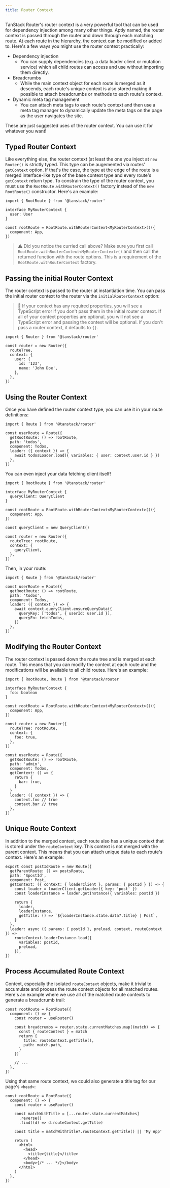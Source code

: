 ```yaml
---
title: Router Context
---
```


TanStack Router's router context is a very powerful tool that can be used for dependency injection among many other things. Aptly named, the router context is passed through the router and down through each matching route. At each route in the hierarchy, the context can be modified or added to. Here's a few ways you might use the router context practically:

- Dependency injection
  - You can supply dependencies (e.g. a data loader client or mutation service) which all child routes can access and use without importing them directly.
- Breadcrumbs
  - While the main context object for each route is merged as it descends, each route's unique context is also stored making it possible to attach breadcrumbs or methods to each route's context.
- Dynamic meta tag management
  - You can attach meta tags to each route's context and then use a meta tag manager to dynamically update the meta tags on the page as the user navigates the site.

These are just suggested uses of the router context. You can use it for whatever you want!

## Typed Router Context

Like everything else, the router context (at least the one you inject at `new Router()` is strictly typed. This type can be augemented via routes' `getContext` option. If that's the case, the type at the edge of the route is a merged interface-like type of the base context type and every route's `getContext` return type. To constrain the type of the router context, you must use the `RootRoute.withRouterContext()` factory instead of the `new RootRoute()` constructor. Here's an example:

```tsx
import { RootRoute } from '@tanstack/router'

interface MyRouterContext {
  user: User
}

const rootRoute = RootRoute.withRouterContext<MyRouterContext>()({
  component: App,
})
```

> ⚠️ Did you notice the curried call above? Make sure you first call `RootRoute.withRouterContext<MyRouterContext>()` and then call the returned function with the route options. This is a requirement of the `RootRoute.withRouterContext` factory.

## Passing the initial Router Context

The router context is passed to the router at instantiation time. You can pass the initial router context to the router via the `initialRouterContext` option:

> 🧠 If your context has any required properties, you will see a TypeScript error if you don't pass them in the initial router context. If all of your context properties are optional, you will not see a TypeScript error and passing the context will be optional. If you don't pass a router context, it defaults to `{}`.

```tsx
import { Router } from '@tanstack/router'

const router = new Router({
  routeTree,
  context: {
    user: {
      id: '123',
      name: 'John Doe',
    },
  },
})
```

## Using the Router Context

Once you have defined the router context type, you can use it in your route definitions:

```tsx
import { Route } from '@tanstack/router'

const userRoute = Route({
  getRootRoute: () => rootRoute,
  path: 'todos',
  component: Todos,
  loader: ({ context }) => {
    await todosLoader.load({ variables: { user: context.user.id } })
  },
})
```

You can even inject your data fetching client itself!

```tsx
import { RootRoute } from '@tanstack/router'

interface MyRouterContext {
  queryClient: QueryClient
}

const rootRoute = RootRoute.withRouterContext<MyRouterContext>()({
  component: App,
})

const queryClient = new QueryClient()

const router = new Router({
  routeTree: rootRoute,
  context: {
    queryClient,
  },
})
```

Then, in your route:

```tsx
import { Route } from '@tanstack/router'

const userRoute = Route({
  getRootRoute: () => rootRoute,
  path: 'todos',
  component: Todos,
  loader: ({ context }) => {
    await context.queryClient.ensureQueryData({
      queryKey: ['todos', { userId: user.id }],
      queryFn: fetchTodos,
    })
  },
})
```

## Modifying the Router Context

The router context is passed down the route tree and is merged at each route. This means that you can modify the context at each route and the modifications will be available to all child routes. Here's an example:

```tsx
import { RootRoute, Route } from '@tanstack/router'

interface MyRouterContext {
  foo: boolean
}

const rootRoute = RootRoute.withRouterContext<MyRouterContext>()({
  component: App,
})

const router = new Router({
  routeTree: rootRoute,
  context: {
    foo: true,
  },
})

const userRoute = Route({
  getRootRoute: () => rootRoute,
  path: 'admin',
  component: Todos,
  getContext: () => {
    return {
      bar: true,
    }
  }
  loader: ({ context }) => {
    context.foo // true
    context.bar // true
  },
})
```

## Unique Route Context

In addition to the merged context, each route also has a unique context that is stored under the `routeContext` key. This context is not merged with the parent context. This means that you can attach unique data to each route's context. Here's an example:

```tsx
export const postIdRoute = new Route({
  getParentRoute: () => postsRoute,
  path: '$postId',
  component: Post,
  getContext: ({ context: { loaderClient }, params: { postId } }) => {
    const loader = loaderClient.getLoader({ key: 'post' })
    const loaderInstance = loader.getInstance({ variables: postId })

    return {
      loader,
      loaderInstance,
      getTitle: () => `${loaderInstance.state.data?.title} | Post`,
    }
  },
  loader: async ({ params: { postId }, preload, context, routeContext }) =>
    routeContext.loaderInstance.load({
      variables: postId,
      preload,
    }),
})
```

## Process Accumulated Route Context

Context, especially the isolated `routeContext` objects, make it trivial to accumulate and process the route context objects for all matched routes. Here's an example where we use all of the matched route contexts to generate a breadcrumb trail:

```tsx
const rootRoute = RootRoute({
  component: () => {
    const router = useRouter()

    const breadcrumbs = router.state.currentMatches.map((match) => {
      const { routeContext } = match
      return {
        title: routeContext.getTitle(),
        path: match.path,
      }
    })

    // ...
  },
})
```

Using that same route context, we could also generate a title tag for our page's `<head>`:

```tsx
const rootRoute = RootRoute({
  component: () => {
    const router = useRouter()

    const matchWithTitle = [...router.state.currentMatches]
      .reverse()
      .find((d) => d.routeContext.getTitle)

    const title = matchWithTitle?.routeContext.getTitle() || 'My App'

    return (
      <html>
        <head>
          <title>{title}</title>
        </head>
        <body>{/* ... */}</body>
      </html>
    )
  },
})
```
